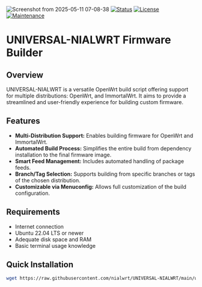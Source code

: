 ![Screenshot from 2025-05-11 07-08-38](https://github.com/user-attachments/assets/a2609ec0-e390-4090-98ec-73cac5060836)
[![Status](https://img.shields.io/badge/Status-Stable-green.svg)](https://github.com/nialwrt/UNIVERSAL-NIALWRT)
[![License](https://img.shields.io/badge/License-GPLv2-blue.svg)](https://www.gnu.org/licenses/old-licenses/gpl-2.0.html)
[![Maintenance](https://img.shields.io/badge/Maintained-Yes-brightgreen.svg)](https://github.com/nialwrt/UNIVERSAL-NIALWRT)
# UNIVERSAL-NIALWRT Firmware Builder

## Overview
UNIVERSAL-NIALWRT is a versatile OpenWrt build script offering support for multiple distributions: OpenWrt, and ImmortalWrt. It aims to provide a streamlined and user-friendly experience for building custom firmware.

## Features
* **Multi-Distribution Support:** Enables building firmware for OpenWrt and ImmortalWrt.
* **Automated Build Process:** Simplifies the entire build from dependency installation to the final firmware image.
* **Smart Feed Management:** Includes automated handling of package feeds.
* **Branch/Tag Selection:** Supports building from specific branches or tags of the chosen distribution.
* **Customizable via Menuconfig:** Allows full customization of the build configuration.

## Requirements
* Internet connection
* Ubuntu 22.04 LTS or newer
* Adequate disk space and RAM
* Basic terminal usage knowledge

## Quick Installation
```bash
wget https://raw.githubusercontent.com/nialwrt/UNIVERSAL-NIALWRT/main/universal-nialwrt.sh && chmod +x universal-nialwrt.sh && ./universal-nialwrt.sh
